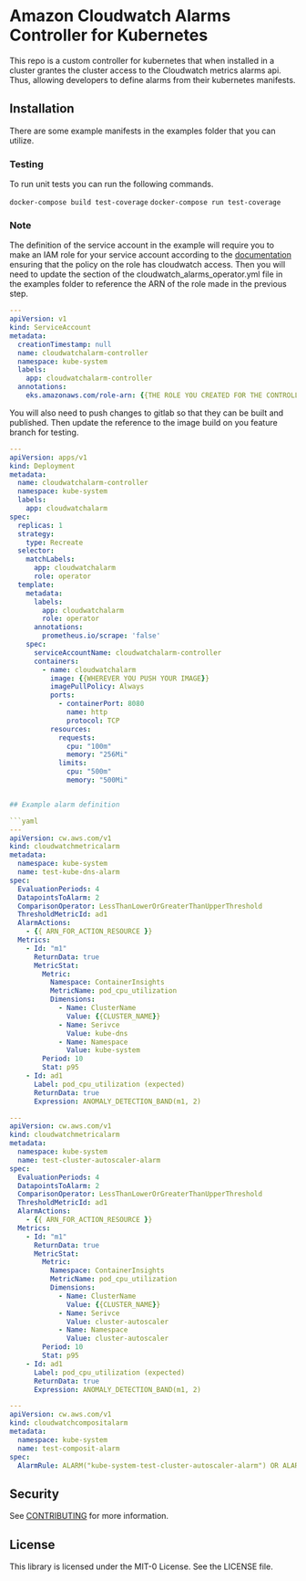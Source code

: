 # Amazon Cloudwatch Alarms Controller for Kubernetes

This repo is a custom controller for kubernetes that when installed in a cluster grantes the cluster access to the Cloudwatch metrics alarms api. Thus, allowing developers to define alarms from their kubernetes manifests.

## Installation

There are some example manifests in the examples folder that you can utilize.

### Testing

To run unit tests you can run the following commands.

`docker-compose build test-coverage`
`docker-compose run test-coverage`

### Note

The definition of the service account in the example will require you to make an IAM role for your service account according to the [documentation](https://docs.aws.amazon.com/eks/latest/userguide/iam-roles-for-service-accounts.html) ensuring that the policy on the role has cloudwatch access. Then you will need to update the section of the cloudwatch_alarms_operator.yml file in the examples folder to reference the ARN of the role made in the previous step.

```yaml
---
apiVersion: v1
kind: ServiceAccount
metadata:
  creationTimestamp: null
  name: cloudwatchalarm-controller
  namespace: kube-system
  labels:
    app: cloudwatchalarm-controller
  annotations:
    eks.amazonaws.com/role-arn: {{THE ROLE YOU CREATED FOR THE CONTROLLER}}
```

You will also need to push changes to gitlab so that they can be built and published. Then update the reference to the image build on you feature branch for testing.

```yaml
---
apiVersion: apps/v1
kind: Deployment
metadata:
  name: cloudwatchalarm-controller
  namespace: kube-system
  labels:
    app: cloudwatchalarm
spec:
  replicas: 1
  strategy:
    type: Recreate
  selector:
    matchLabels:
      app: cloudwatchalarm
      role: operator
  template:
    metadata:
      labels:
        app: cloudwatchalarm
        role: operator
      annotations:
        prometheus.io/scrape: 'false'
    spec:
      serviceAccountName: cloudwatchalarm-controller
      containers:
        - name: cloudwatchalarm
          image: {{WHEREVER YOU PUSH YOUR IMAGE}}
          imagePullPolicy: Always
          ports:
            - containerPort: 8080
              name: http
              protocol: TCP
          resources:
            requests:
              cpu: "100m"
              memory: "256Mi"
            limits:
              cpu: "500m"
              memory: "500Mi"


## Example alarm definition

```yaml
---
apiVersion: cw.aws.com/v1
kind: cloudwatchmetricalarm
metadata:
  namespace: kube-system
  name: test-kube-dns-alarm
spec:
  EvaluationPeriods: 4
  DatapointsToAlarm: 2
  ComparisonOperator: LessThanLowerOrGreaterThanUpperThreshold
  ThresholdMetricId: ad1
  AlarmActions:
    - {{ ARN_FOR_ACTION_RESOURCE }}
  Metrics:
    - Id: "m1"
      ReturnData: true
      MetricStat:
        Metric:
          Namespace: ContainerInsights
          MetricName: pod_cpu_utilization
          Dimensions:
            - Name: ClusterName
              Value: {{CLUSTER_NAME}}
            - Name: Serivce
              Value: kube-dns
            - Name: Namespace
              Value: kube-system
        Period: 10
        Stat: p95
    - Id: ad1
      Label: pod_cpu_utilization (expected)
      ReturnData: true
      Expression: ANOMALY_DETECTION_BAND(m1, 2)

---
apiVersion: cw.aws.com/v1
kind: cloudwatchmetricalarm
metadata:
  namespace: kube-system
  name: test-cluster-autoscaler-alarm
spec:
  EvaluationPeriods: 4
  DatapointsToAlarm: 2
  ComparisonOperator: LessThanLowerOrGreaterThanUpperThreshold
  ThresholdMetricId: ad1
  AlarmActions:
    - {{ ARN_FOR_ACTION_RESOURCE }}
  Metrics:
    - Id: "m1"
      ReturnData: true
      MetricStat:
        Metric:
          Namespace: ContainerInsights
          MetricName: pod_cpu_utilization
          Dimensions:
            - Name: ClusterName
              Value: {{CLUSTER_NAME}}
            - Name: Serivce
              Value: cluster-autoscaler
            - Name: Namespace
              Value: cluster-autoscaler
        Period: 10
        Stat: p95
    - Id: ad1
      Label: pod_cpu_utilization (expected)
      ReturnData: true
      Expression: ANOMALY_DETECTION_BAND(m1, 2)

---
apiVersion: cw.aws.com/v1
kind: cloudwatchcompositalarm
metadata:
  namespace: kube-system
  name: test-composit-alarm
spec:
  AlarmRule: ALARM("kube-system-test-cluster-autoscaler-alarm") OR ALARM("kube-system-test-kube-dns-alarm")
```

## Security

See [CONTRIBUTING](CONTRIBUTING.md#security-issue-notifications) for more information.

## License

This library is licensed under the MIT-0 License. See the LICENSE file.
